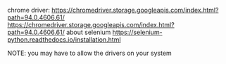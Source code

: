 chrome driver:
https://chromedriver.storage.googleapis.com/index.html?path=94.0.4606.61/
https://chromedriver.storage.googleapis.com/index.html?path=94.0.4606.61/
about selenium https://selenium-python.readthedocs.io/installation.html

NOTE: you may have to allow the drivers on your system